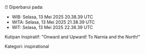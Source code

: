⏰ Diperbarui pada:
- WIB: Selasa, 13 Mei 2025 20.38.39 UTC
- WITA: Selasa, 13 Mei 2025 21.38.39 UTC
- WIT: Selasa, 13 Mei 2025 22.38.39 UTC

Kutipan Inspiratif:
"Onward and Upward!  To Narnia and the North!"


Kategori: inspirational

